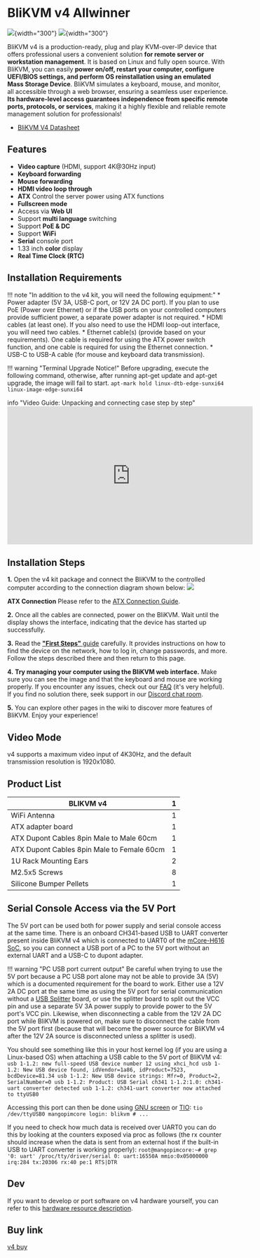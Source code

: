 # **BliKVM v4 Allwinner**

![](assets/images/v4/BliKVM-v4-front.png){width="300"}
![](assets/images/v4/BliKVM-v4-back.png){width="300"} 

BliKVM v4 is a production-ready, plug and play KVM-over-IP device that offers professional users a convenient solution **for remote server or workstation management**. It is based on Linux and fully open source. With BliKVM, you can easily **power on/off, restart your computer, configure UEFI/BIOS settings, and perform OS reinstallation using an emulated Mass Storage Device**. BliKVM simulates a keyboard, mouse, and monitor, all accessible through a web browser, ensuring a seamless user experience. **Its hardware-level access guarantees independence from specific remote ports, protocols, or services**, making it a highly flexible and reliable remote management solution for professionals!

* [BliKVM V4 Datasheet](./Datasheet-BliKVM-v4.md)

## Features
- **Video capture** (HDMI, support 4K@30Hz input)
- **Keyboard forwarding**
- **Mouse forwarding**
- **HDMI video loop through**
- **ATX** Control the server power using ATX functions
- **Fullscreen mode**
- Access via **Web UI**
- Support **multi language** switching
- Support **PoE & DC**
- Support **WiFi**
- **Serial** console port
- 1.33 inch **color** display
- **Real Time Clock (RTC)**  

## Installation Requirements
!!! note "In addition to the v4 kit, you will need the following equipment:"
    * Power adapter (5V 3A, USB-C port, or 12V 2A DC port). If you plan to use PoE (Power over Ethernet) or if the USB ports on your controlled computers provide sufficient power, a separate power adapter is not required.
    * HDMI cables (at least one). If you also need to use the HDMI loop-out interface, you will need two cables.
    * Ethernet cable(s) (provide based on your requirements). One cable is required for using the ATX power switch function, and one cable is required for using the Ethernet connection.
    * USB-C to USB-A cable (for mouse and keyboard data transmission).

!!! warning "Terminal Upgrade Notice!"
    Before upgrading, execute the following command, otherwise, after running apt-get update and apt-get upgrade, the image will fail to start.
    ```
    apt-mark hold linux-dtb-edge-sunxi64 linux-image-edge-sunxi64
    ```

 info "Video Guide: Unpacking and connecting case step by step"
    <iframe width="560" height="315" src="https://www.youtube.com/embed/aRVzbb_g-UQ" title="YouTube video player" frameborder="0" allow="accelerometer; autoplay; clipboard-write; encrypted-media; gyroscope; picture-in-picture; web-share" allowfullscreen></iframe>

## **Installation Steps**
**1.** Open the v4 kit package and connect the BliKVM to the controlled computer according to the connection diagram shown below:
![](assets/images/v4/v4-Connection-Diagram.png)

**ATX Connection**
Please refer to the [ATX Connection Guide](./atx.md).

**2.** Once all the cables are connected, power on the BliKVM. Wait until the display shows the interface, indicating that the device has started up successfully.

**3.** Read the [**"First Steps"** guide](./first_steps.md) carefully. It provides instructions on how to find the device on the network, how to log in, change passwords, and more. Follow the steps described there and then return to this page.

**4.** **Try managing your computer using the BliKVM web interface.** Make sure you can see the image and that the keyboard and mouse are working properly. If you encounter any issues, check out our [FAQ](./faq.md) (it's very helpful). If you find no solution there, seek support in our [Discord chat room](https://discord.com/invite/9Y374gUF6C).

**5.** You can explore other pages in the wiki to discover more features of BliKVM. Enjoy your experience!

## **Video Mode**
v4 supports a maximum video input of 4K30Hz, and the default transmission resolution is 1920x1080.

## Product List

| BLIKVM v4              | 1    |
| -------------------------------------- | ---- |
| WiFi Antenna                | 1    |
| ATX adapter board                | 1    |
| ATX Dupont Cables 8pin Male to Male 60cm | 1    |
| ATX Dupont Cables 8pin Male to Female 60cm | 1    |
| 1U Rack Mounting Ears               | 2   |
| M2.5x5 Screws               | 8   |
| Silicone Bumper Pellets              | 1   |

## **Serial Console Access via the 5V Port**

The 5V port can be used both for power supply and serial console access at the same time. There is an onboard CH341-based USB to UART converter present inside BliKVM v4 which is connected to UART0 of the [mCore-H616 SoC](https://linux-sunxi.org/H616), so you can connect a USB port of a PC to the 5V port without an external UART and a USB-C to dupont adapter.

!!! warning "PC USB port current output"
    Be careful when trying to use the 5V port because a PC USB port alone may not be able to provide 3A (5V) which is a documented requirement for the board to work. Either use a 12V 2A DC port at the same time as using the 5V port for serial communication without a [USB Splitter](https://wiki.blicube.com/blikvm/en/usb-splitter-guide/) board, or use the splitter board to split out the VCC pin and use a separate 5V 3A power supply to provide power to the 5V port's VCC pin. Likewise, when disconnecting a cable from the 12V 2A DC port while BliKVM is powered on, make sure to disconnect the cable from the 5V port first (because that will become the power source for BliKVM v4 after the 12V 2A source is disconnected unless a splitter is used).

You should see something like this in your host kernel log (if you are using a Linux-based OS) when attaching a USB cable to the 5V port of BliKVM v4:
    ```
    usb 1-1.2: new full-speed USB device number 12 using xhci_hcd
    usb 1-1.2: New USB device found, idVendor=1a86, idProduct=7523, bcdDevice=81.34
    usb 1-1.2: New USB device strings: Mfr=0, Product=2, SerialNumber=0
    usb 1-1.2: Product: USB Serial
    ch341 1-1.2:1.0: ch341-uart converter detected
    usb 1-1.2: ch341-uart converter now attached to ttyUSB0
    ```

Accessing this port can then be done using [GNU screen](https://www.gnu.org/software/screen/) or [TIO](https://github.com/tio/tio):
    ```
    tio /dev/ttyUSB0
    mangopimcore login: blikvm
    # ...
    ```

If you need to check how much data is received over UART0 you can do this by looking at the counters exposed via proc as follows (the rx counter should increase when the data is sent from an external host if the built-in USB to UART converter is working properly):
    ```
    root@mangopimcore:~# grep '0: uart' /proc/tty/driver/serial
    0: uart:16550A mmio:0x05000000 irq:284 tx:20306 rx:40 pe:1 RTS|DTR
    ```

## Dev 
If you want to develop or port software on v4 hardware yourself, you can refer to this [hardware resource description](./Dev-BliKVM-v4-Allwinner.md).

## **Buy link**
[v4 buy](https://www.aliexpress.com/item/1005005859415746.html?spm=5261.ProductManageOnline.0.0.346d2ddbm8cDsR)
